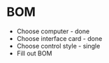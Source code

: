 BOM
=====
  * Choose computer - done
  * Choose interface card - done
  * Choose control style - single
  * Fill out BOM
